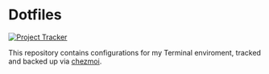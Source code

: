 # Dotfiles

[![Project Tracker](https://img.shields.io/badge/repo%20status-Project%20Tracker-lightgrey)](https://wiki.hthompson.dev/en/project-tracker)

This repository contains configurations for my Terminal enviroment, tracked and backed up via [chezmoi](https://www.chezmoi.io/).
